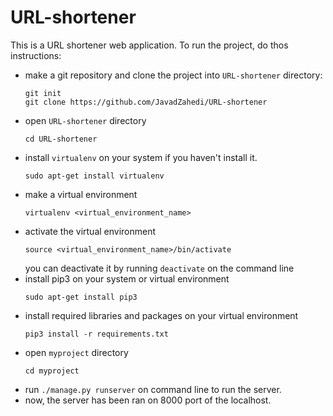 # URL-shortener
This is a URL shortener web application. To run the project, do thos instructions:
- make a git repository and clone the project into `URL-shortener` directory:
  ```
  git init
  git clone https://github.com/JavadZahedi/URL-shortener
  ```
- open `URL-shortener` directory
  ```
  cd URL-shortener
  ```
- install `virtualenv` on your system if you haven't install it.
  ```
  sudo apt-get install virtualenv
  ```
- make a virtual environment
  ```
  virtualenv <virtual_environment_name>
  ```
- activate the virtual environment
  ```
  source <virtual_environment_name>/bin/activate
  ```
  you can deactivate it by running `deactivate` on the command line
- install pip3 on your system or virtual environment
  ```
  sudo apt-get install pip3
  ```
- install required libraries and packages on your virtual environment
  ```
  pip3 install -r requirements.txt
  ```
- open `myproject` directory
  ```
  cd myproject
  ```
- run `./manage.py runserver` on command line to run the server.
- now, the server has been ran on 8000 port of the localhost.
